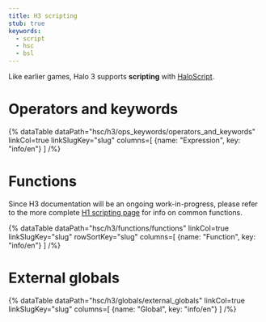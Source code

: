 ```yaml
---
title: H3 scripting
stub: true
keywords:
  - script
  - hsc
  - bsl
---
```

Like earlier games, Halo 3 supports **scripting** with [HaloScript](~general/scripting).

# Operators and keywords
{% dataTable
  dataPath="hsc/h3/ops_keywords/operators_and_keywords"
  linkCol=true
  linkSlugKey="slug"
  columns=[
    {name: "Expression", key: "info/en"}
  ]
/%}

# Functions
Since H3 documentation will be an ongoing work-in-progress, please refer to the more complete [H1 scripting page](~h1/engine/scripting) for info on common functions.

{% dataTable
  dataPath="hsc/h3/functions/functions"
  linkCol=true
  linkSlugKey="slug"
  rowSortKey="slug"
  columns=[
    {name: "Function", key: "info/en"}
  ]
/%}

# External globals
{% dataTable
  dataPath="hsc/h3/globals/external_globals"
  linkCol=true
  linkSlugKey="slug"
  columns=[
    {name: "Global", key: "info/en"}
  ]
/%}
